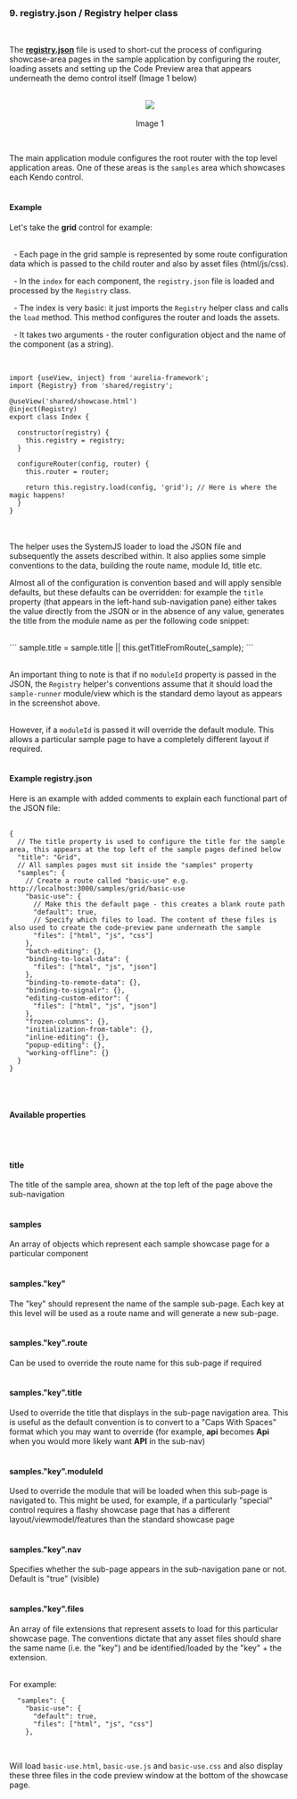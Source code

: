 <br>

### 9. registry.json / Registry helper class
<br>

The **[registry.json](https://github.com/aurelia-ui-toolkits/aurelia-kendoui-bridge/blob/master/sample/src/help/registry.json)** file is used to short-cut the process of configuring showcase-area pages in the sample application by configuring the router, loading assets and setting up the Code Preview area that appears underneath the demo control itself (Image 1 below)
<br><br>

<p align=center>
  <img src="https://cloud.githubusercontent.com/assets/2712405/13131222/1887f220-d5b8-11e5-9588-4ab80cd6abfc.png"></img>
 <br><br>
 Image 1
</p>
<br>

The main application module configures the root router with the top level application areas. One of these areas is the `samples` area which showcases each Kendo control.
<br><br>

#### Example

Let's take the **grid** control for example:
<br><br>

&nbsp;&nbsp;- Each page in the grid sample is represented by some route configuration data which is passed to the child router and also by asset files (html/js/css).

&nbsp;&nbsp;- In the `index` for each component, the `registry.json` file is loaded and processed by the `Registry` class.

&nbsp;&nbsp;- The index is very basic: it just imports the `Registry` helper class and calls the `load` method. This method configures the router and loads the assets.

&nbsp;&nbsp;- It takes two arguments - the router configuration object and the name of the component (as a string).

<br>

```
import {useView, inject} from 'aurelia-framework';
import {Registry} from 'shared/registry';

@useView('shared/showcase.html')
@inject(Registry)
export class Index {

  constructor(registry) {
    this.registry = registry;
  }

  configureRouter(config, router) {
    this.router = router;

    return this.registry.load(config, 'grid'); // Here is where the magic happens!
  }
}
```

<br><br>
The helper uses the SystemJS loader to load the JSON file and subsequently the assets described within. It also applies some simple conventions to the data, building the route name, module Id, title etc.

Almost all of the configuration is convention based and will apply sensible defaults, but these defaults can be overridden: for example the `title` property (that appears in the left-hand sub-navigation pane) either takes the value directly from the JSON or in the absence of any value, generates the title from the module name as per the following code snippet:

<br>
```
sample.title = sample.title || this.getTitleFromRoute(_sample);
```
<br><br>

An important thing to note is that if no `moduleId` property is passed in the JSON, the `Registry` helper's conventions assume that it should load the `sample-runner` module/view which is the standard demo layout as appears in the screenshot above.
<br><br>

However, if a `moduleId` is passed it will override the default module. This allows a particular sample page to have a completely different layout if required.
<br><br>

#### Example registry.json

Here is an example with added comments to explain each functional part of the JSON file:
<br><br>

```
{
  // The title property is used to configure the title for the sample area, this appears at the top left of the sample pages defined below
  "title": "Grid",
  // All samples pages must sit inside the "samples" property
  "samples": {
    // Create a route called "basic-use" e.g. http://localhost:3000/samples/grid/basic-use
    "basic-use": {
      // Make this the default page - this creates a blank route path
      "default": true,
      // Specify which files to load. The content of these files is also used to create the code-preview pane underneath the sample
      "files": ["html", "js", "css"]
    },
    "batch-editing": {},
    "binding-to-local-data": {
      "files": ["html", "js", "json"]
    },
    "binding-to-remote-data": {},
    "binding-to-signalr": {},
    "editing-custom-editor": {
      "files": ["html", "js", "json"]
    },
    "frozen-columns": {},
    "initialization-from-table": {},
    "inline-editing": {},
    "popup-editing": {},
    "working-offline": {}
  }
}
```
<br><br>

#### Available properties
<br><br>

#### title
The title of the sample area, shown at the top left of the page above the sub-navigation
<br><br>

#### samples
An array of objects which represent each sample showcase page for a particular component
<br><br>

#### samples."key"
The "key" should represent the name of the sample sub-page. Each key at this level will be used as a route name and will generate a new sub-page.
<br><br>

#### samples."key".route
Can be used to override the route name for this sub-page if required
<br><br>

#### samples."key".title
Used to override the title that displays in the sub-page navigation area. This is useful as the default convention is to convert to a "Caps With Spaces" format which you may want to override (for example, **api** becomes **Api** when you would more likely want **API** in the sub-nav)
<br><br>

#### samples."key".moduleId
Used to override the module that will be loaded when this sub-page is navigated to. This might be used, for example, if a particularly "special" control requires a flashy showcase page that has a different layout/viewmodel/features than the standard showcase page
<br><br>

#### samples."key".nav
Specifies whether the sub-page appears in the sub-navigation pane or not. Default is "true" (visible)
<br><br>

#### samples."key".files
An array of file extensions that represent assets to load for this particular showcase page. The conventions dictate that any asset files should share the same name (i.e. the "key") and be identified/loaded by the "key" + the extension.
<br><br>

For example:
```
  "samples": {
    "basic-use": {
      "default": true,
      "files": ["html", "js", "css"]
    },
```
<br>

Will load `basic-use.html`, `basic-use.js` and `basic-use.css` and also display these three files in the code preview window at the bottom of the showcase page.